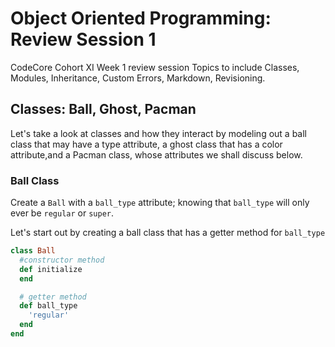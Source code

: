# Object Oriented Programming: Review Session 1
CodeCore Cohort XI Week 1 review session Topics to include Classes, Modules,
Inheritance, Custom Errors, Markdown, Revisioning.

## Classes: Ball, Ghost, Pacman
Let's take a look at classes and how they interact by modeling out a ball class
that may have a type attribute, a ghost class that has a color attribute,and a
Pacman class, whose attributes we shall discuss below.  

  ### Ball Class
  Create a `Ball` with a `ball_type` attribute; knowing that `ball_type` will only
  ever be `regular` or `super`.  

Let's start out by creating a ball class that has a getter method for `ball_type`
```Ruby
class Ball
  #constructor method
  def initialize
  end

  # getter method
  def ball_type
    'regular'
  end
end
```

